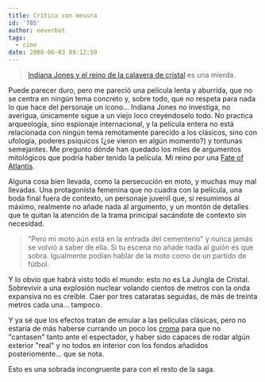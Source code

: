 ```yaml
---
title: Crítica con mesura
id: '785'
author: neverbot
tags:
  - cine
date: 2008-06-03 09:12:59
---
```


> [Indiana Jones y el reino de la calavera de cristal](http://www.imdb.com/title/tt0367882/) es una mierda.

Puede parecer duro, pero me pareció una película lenta y aburrida, que no se centra en ningún tema concreto y, sobre todo, que no respeta para nada lo que hace del personaje un icono... Indiana Jones no investiga, no averigua, únicamente sigue a un viejo loco creyéndoselo todo. No practica arqueología, sino espionaje internacional, y la película entera no está relacionada con ningún tema remotamente parecido a los clásicos, sino con ufología, poderes psíquicos (¿se vieron en algún momento?) y tontunas semejantes. Me pregunto dónde han quedado los miles de argumentos mitológicos que podría haber tenido la película. Mi reino por una [Fate of Atlantis](http://en.wikipedia.org/wiki/Fate_of_atlantis).

Alguna cosa bien llevada, como la persecución en moto, y muchas muy mal llevadas. Una protagonista femenina que no cuadra con la película, una boda final fuera de contexto, un personaje juvenil que, si resumimos al máximo, realmente no añade nada al argumento, y un montón de detalles que te quitan la atención de la trama principal sacándote de contexto sin necesidad.

> "Pero mi moto aún está en la entrada del cementerio" y nunca jamás se volvió a saber de ella. Si tu escena no añade nada al guión es que sobra. Igualmente podían hablar de la moto como de un partido de fútbol.

Y lo obvio que habrá visto todo el mundo: esto no es La Jungla de Cristal. Sobrevivir a una explosión nuclear volando cientos de metros con la onda expansiva no es creible. Caer por tres cataratas seguidas, de más de treinta metros cada una... tampoco.

Y ya sé que los efectos tratan de emular a las películas clásicas, pero no estaría de más haberse currando un poco los [croma](http://en.wikipedia.org/wiki/Chroma_key) para que no "cantasen" tanto ante el espectador, y haber sido capaces de rodar algún exterior "real" y no todos en interior con los fondos añadidos posteriomente... que se nota.

Esto es una sobrada incongruente para con el resto de la saga.
